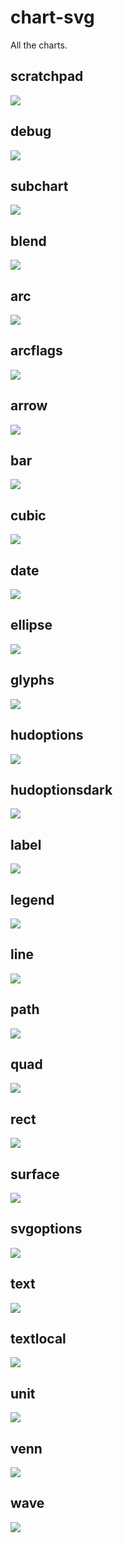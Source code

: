 chart-svg
=========

All the charts.

scratchpad
---
![](other/t1.svg)

debug
---
![](other/debug.svg)

subchart
---
![](other/subchart.svg)

blend
---
![](other/blend.svg)

arc
---
![](other/arc.svg)

arcflags
---
![](other/arcflags.svg)

arrow
---
![](other/arrow.svg)

bar
---
![](other/bar.svg)

cubic
---
![](other/cubic.svg)

date
---
![](other/date.svg)

ellipse
---
![](other/ellipse.svg)

glyphs
---
![](other/glyphs.svg)

hudoptions
---
![](other/hudoptions.svg)

hudoptionsdark
---
![](other/hudoptionsdark.svg)

label
---
![](other/label.svg)

legend
---
![](other/legend.svg)

line
---
![](other/line.svg)

path
---
![](other/path.svg)

quad
---
![](other/quad.svg)

rect
---
![](other/rect.svg)

surface
---
![](other/surface.svg)

svgoptions
---
![](other/svgoptions.svg)

text
---
![](other/text.svg)

textlocal
---
![](other/textlocal.svg)

unit
---
![](other/unit.svg)

venn
---
![](other/venn.svg)

wave
---
![](other/wave.svg)




